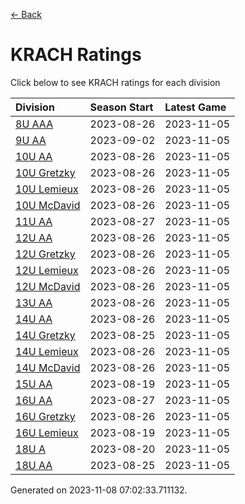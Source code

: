 [<- Back](../readme.md)
# KRACH Ratings
Click below to see KRACH ratings for each division

| Division | Season Start | Latest Game |
| :-- | :-- | :-- |
| [8U AAA](8U-AAA-ratings.md) | 2023-08-26 | 2023-11-05 |
| [9U AA](9U-AA-ratings.md) | 2023-09-02 | 2023-11-05 |
| [10U AA](10U-AA-ratings.md) | 2023-08-26 | 2023-11-05 |
| [10U Gretzky](10U-Gretzky-ratings.md) | 2023-08-26 | 2023-11-05 |
| [10U Lemieux](10U-Lemieux-ratings.md) | 2023-08-26 | 2023-11-05 |
| [10U McDavid](10U-McDavid-ratings.md) | 2023-08-26 | 2023-11-05 |
| [11U AA](11U-AA-ratings.md) | 2023-08-27 | 2023-11-05 |
| [12U AA](12U-AA-ratings.md) | 2023-08-26 | 2023-11-05 |
| [12U Gretzky](12U-Gretzky-ratings.md) | 2023-08-26 | 2023-11-05 |
| [12U Lemieux](12U-Lemieux-ratings.md) | 2023-08-26 | 2023-11-05 |
| [12U McDavid](12U-McDavid-ratings.md) | 2023-08-26 | 2023-11-05 |
| [13U AA](13U-AA-ratings.md) | 2023-08-26 | 2023-11-05 |
| [14U AA](14U-AA-ratings.md) | 2023-08-26 | 2023-11-05 |
| [14U Gretzky](14U-Gretzky-ratings.md) | 2023-08-25 | 2023-11-05 |
| [14U Lemieux](14U-Lemieux-ratings.md) | 2023-08-26 | 2023-11-05 |
| [14U McDavid](14U-McDavid-ratings.md) | 2023-08-26 | 2023-11-05 |
| [15U AA](15U-AA-ratings.md) | 2023-08-19 | 2023-11-05 |
| [16U AA](16U-AA-ratings.md) | 2023-08-27 | 2023-11-05 |
| [16U Gretzky](16U-Gretzky-ratings.md) | 2023-08-26 | 2023-11-05 |
| [16U Lemieux](16U-Lemieux-ratings.md) | 2023-08-19 | 2023-11-05 |
| [18U A](18U-A-ratings.md) | 2023-08-20 | 2023-11-05 |
| [18U AA](18U-AA-ratings.md) | 2023-08-25 | 2023-11-05 |

Generated on 2023-11-08 07:02:33.711132.

